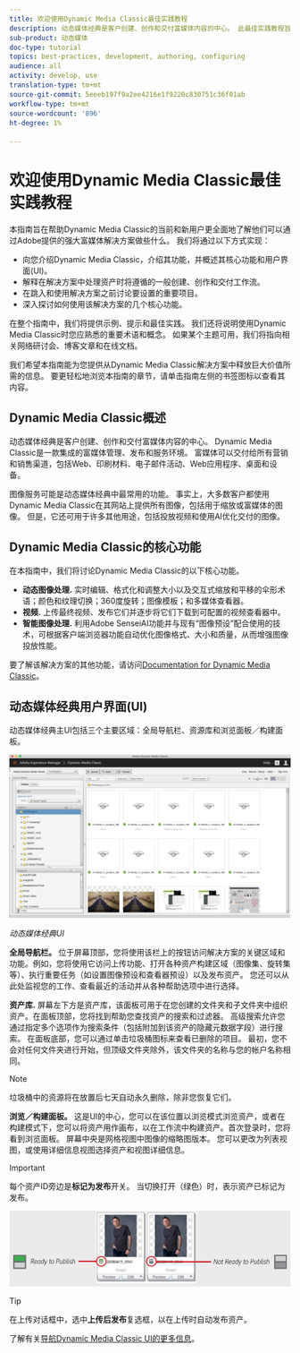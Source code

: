 ```yaml
---
title: 欢迎使用Dynamic Media Classic最佳实践教程
description: 动态媒体经典是客户创建、创作和交付富媒体内容的中心。 此最佳实践教程旨在帮助Dynamic Media Classic的当前和新用户更全面地了解他们可以通过Adobe提供的这一功能强大的富媒体解决方案做些什么。 在本教程的这一部分中，您将学习Dynamic Media Classic是什么，并简要了解其核心功能和用户界面。
sub-product: 动态媒体
doc-type: tutorial
topics: best-practices, development, authoring, configuring
audience: all
activity: develop, use
translation-type: tm+mt
source-git-commit: 5eeeb197f9a2ee4216e1f9220c830751c36f01ab
workflow-type: tm+mt
source-wordcount: '896'
ht-degree: 1%

---
```



# 欢迎使用Dynamic Media Classic最佳实践教程

本指南旨在帮助Dynamic Media Classic的当前和新用户更全面地了解他们可以通过Adobe提供的强大富媒体解决方案做些什么。 我们将通过以下方式实现：

- 向您介绍Dynamic Media Classic，介绍其功能，并概述其核心功能和用户界面(UI)。
- 解释在解决方案中处理资产时将遵循的一般创建、创作和交付工作流。
- 在跳入和使用解决方案之前讨论要设置的重要项目。
- 深入探讨如何使用该解决方案的几个核心功能。

在整个指南中，我们将提供示例、提示和最佳实践。 我们还将说明使用Dynamic Media Classic时您应熟悉的重要术语和概念。 如果某个主题可用，我们将指向相关网络研讨会、博客文章和在线文档。

我们希望本指南能为您提供从Dynamic Media Classic解决方案中释放巨大价值所需的信息。 要更轻松地浏览本指南的章节，请单击指南左侧的书签图标以查看其内容。

## Dynamic Media Classic概述

动态媒体经典是客户创建、创作和交付富媒体内容的中心。 Dynamic Media Classic是一款集成的富媒体管理、发布和服务环境。 富媒体可以交付给所有营销和销售渠道，包括Web、印刷材料、电子邮件活动、Web应用程序、桌面和设备。

图像服务可能是动态媒体经典中最常用的功能。 事实上，大多数客户都使用Dynamic Media Classic在其网站上提供所有图像，包括用于缩放或富媒体的图像。 但是，它还可用于许多其他用途，包括投放视频和使用AI优化交付的图像。

## Dynamic Media Classic的核心功能

在本指南中，我们将讨论Dynamic Media Classic的以下核心功能。

- **动态图像处理.** 实时编辑、格式化和调整大小以及交互式缩放和平移的伞形术语；颜色和纹理切换；360度旋转；图像模板；和多媒体查看器。
- **视频.** 上传最终视频、发布它们并逐步将它们下载到可配置的视频查看器中。
- **智能图像处理.** 利用Adobe SenseiAI功能并与现有“图像预设”配合使用的技术，可根据客户端浏览器功能自动优化图像格式、大小和质量，从而增强图像投放性能。

要了解该解决方案的其他功能，请访问[Documentation for Dynamic Media Classic](https://docs.adobe.com/content/help/en/dynamic-media-classic/using/intro/introduction.html)。

## 动态媒体经典用户界面(UI)

动态媒体经典主UI包括三个主要区域：全局导航栏、资源库和浏览面板／构建面板。

![图像](assets/overview/overview-dmc-ui-ew.png)

_动态媒体经典UI_

**全局导航栏。** 位于屏幕顶部，您将使用该栏上的按钮访问解决方案的关键区域和功能。例如，您将使用它访问上传功能、打开各种资产构建区域（图像集、旋转集等）、执行重要任务（如设置图像预设和查看器预设）以及发布资产。 您还可以从此处监视您的工作、查看最近的活动并从各种帮助选项中进行选择。

**资产库.** 屏幕左下方是资产库，该面板可用于在您创建的文件夹和子文件夹中组织资产。在面板顶部，您将找到帮助您查找资产的搜索和过滤器。 高级搜索允许您通过指定多个选项作为搜索条件（包括附加到该资产的隐藏元数据字段）进行搜索。 在面板底部，您可以通过单击垃圾桶图标来查看已删除的项目。 最初，您不会对任何文件夹进行开始，但顶级文件夹除外，该文件夹的名称与您的帐户名称相同。

>[!NOTE]
>
>垃圾桶中的资源将在放置后七天自动永久删除，除非您恢复它们。

**浏览／构建面板。** 这是UI的中心，您可以在该位置以浏览模式浏览资产，或者在构建模式下，您可以将资产用作画布，以在工作流中构建资产。首次登录时，您将看到浏览面板。 屏幕中央是网格视图中图像的缩略图版本。 您可以更改为列表视图，或使用详细信息视图选择资产和视图详细信息。

>[!IMPORTANT]
>
>每个资产ID旁边是&#x200B;**标记为发布**&#x200B;开关。 当切换打开（绿色）时，表示资产已标记为发布。

![图像](assets/overview/overview-mark-for-publish.png)

>[!TIP]
>
>在上传对话框中，选中&#x200B;**上传后发布**&#x200B;复选框，以在上传时自动发布资产。

了解有关[导航Dynamic Media Classic UI的更多信息](https://docs.adobe.com/content/help/en/dynamic-media-classic/using/getting-started/navigation-basics.html)。
